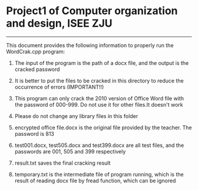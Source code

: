 # Project1 of Computer organization and design, ISEE ZJU

*******************************************************

This document provides the following information to properly run the WordCrak.cpp program:

1. The input of the program is the path of a docx file, and the output is the cracked password

2. It is better to put the files to be cracked in this directory to reduce the occurrence of errors (IMPORTANT!!)

3. This program can only crack the 2010 version of Office Word file with the password of 000-999. Do not use it for other files.It doesn't work

4. Please do not change any library files in this folder

5. encrypted office file.docx is the original file provided by the teacher. The password is 813

6. test001.docx, test505.docx and test399.docx are all test files, and the passwords are 001, 505 and 399 respectively

7. result.txt saves the final cracking result

8. temporary.txt is the intermediate file of program running, which is the result of reading docx file by fread function, which can be ignored